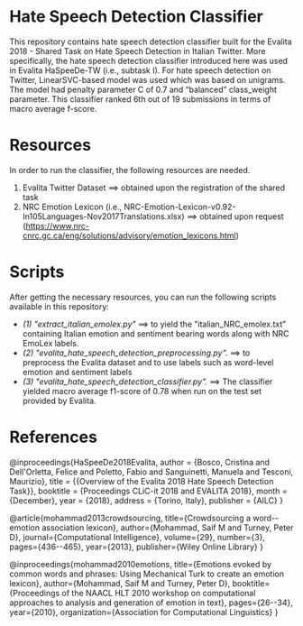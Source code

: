 # Hate Speech Detection Classifier 
This repository contains hate speech detection classifier built for the Evalita 2018 - Shared Task on Hate Speech Detection in Italian Twitter. More specifically, the hate speech detection classifier introduced here was used in Evalita HaSpeeDe-TW (i.e., subtask I). For  hate  speech  detection  on  Twitter,  LinearSVC-based  model  was used which  was  based  on  unigrams. The model had  penalty  parameter C of  0.7  and  “balanced” class_weight parameter. This classifier ranked 6th  out  of  19  submissions  in  terms  of  macro average  f-score.

# Resources
In order to run the classifier, the following resources are needed.
1. Evalita Twitter Dataset  ==> obtained upon the registration of the shared task
2. NRC Emotion Lexicon (i.e., NRC-Emotion-Lexicon-v0.92-In105Languages-Nov2017Translations.xlsx) ==> obtained upon request (https://www.nrc-cnrc.gc.ca/eng/solutions/advisory/emotion_lexicons.html)

# Scripts
After getting the necessary resources, you can run the following scripts available in this repository:
- *(1) "extract_italian_emolex.py"* ==> to yield the "italian_NRC_emolex.txt" containing Italian emotion and sentiment bearing words along with NRC EmoLex labels. 
- *(2) "evalita_hate_speech_detection_preprocessing.py".* ==> to preprocess the Evalita dataset and to use labels such as word-level emotion and sentiment labels 
- *(3) "evalita_hate_speech_detection_classifier.py".* ==> The classifier yielded macro average f1-score of 0.78 when run on the test set provided by Evalita.

# References
@inproceedings{HaSpeeDe2018Evalita,
  author    = {Bosco, Cristina  and Dell'Orletta, Felice and  Poletto, Fabio  and  Sanguinetti, Manuela and Tesconi, Maurizio},
  title     = {{Overview of the Evalita 2018 Hate Speech Detection Task}},
  booktitle = {Proceedings CLiC-it 2018 and EVALITA 2018},
  month     = {December},
  year      = {2018},
  address   = {Torino, Italy},
  publisher = {AILC}
}

@article{mohammad2013crowdsourcing,
  title={Crowdsourcing a word--emotion association lexicon},
  author={Mohammad, Saif M and Turney, Peter D},
  journal={Computational Intelligence},
  volume={29},
  number={3},
  pages={436--465},
  year={2013},
  publisher={Wiley Online Library}
}

@inproceedings{mohammad2010emotions,
  title={Emotions evoked by common words and phrases: Using Mechanical Turk to create an emotion lexicon},
  author={Mohammad, Saif M and Turney, Peter D},
  booktitle={Proceedings of the NAACL HLT 2010 workshop on computational approaches to analysis and generation of emotion in text},
  pages={26--34},
  year={2010},
  organization={Association for Computational Linguistics}
}


